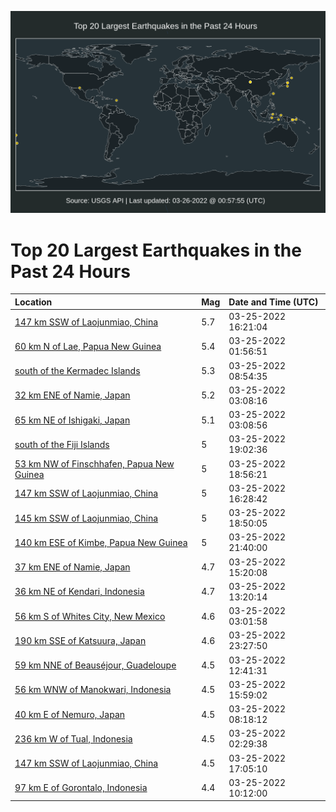 ![Map](./map.png)

# Top 20 Largest Earthquakes in the Past 24 Hours

| Location | Mag | Date and Time (UTC) |
|:---|:---|:---|
| [147 km SSW of Laojunmiao, China](https://earthquake.usgs.gov/earthquakes/eventpage/us7000gx8m) | 5.7 | 03-25-2022 16:21:04 |
| [60 km N of Lae, Papua New Guinea](https://earthquake.usgs.gov/earthquakes/eventpage/us7000gx46) | 5.4 | 03-25-2022 01:56:51 |
| [south of the Kermadec Islands](https://earthquake.usgs.gov/earthquakes/eventpage/us7000gx6g) | 5.3 | 03-25-2022 08:54:35 |
| [32 km ENE of Namie, Japan](https://earthquake.usgs.gov/earthquakes/eventpage/us7000gx4k) | 5.2 | 03-25-2022 03:08:16 |
| [65 km NE of Ishigaki, Japan](https://earthquake.usgs.gov/earthquakes/eventpage/us7000gx4l) | 5.1 | 03-25-2022 03:08:56 |
| [south of the Fiji Islands](https://earthquake.usgs.gov/earthquakes/eventpage/us7000gxcv) | 5 | 03-25-2022 19:02:36 |
| [53 km NW of Finschhafen, Papua New Guinea](https://earthquake.usgs.gov/earthquakes/eventpage/us7000gxcr) | 5 | 03-25-2022 18:56:21 |
| [147 km SSW of Laojunmiao, China](https://earthquake.usgs.gov/earthquakes/eventpage/us7000gx8v) | 5 | 03-25-2022 16:28:42 |
| [145 km SSW of Laojunmiao, China](https://earthquake.usgs.gov/earthquakes/eventpage/us7000gxcn) | 5 | 03-25-2022 18:50:05 |
| [140 km ESE of Kimbe, Papua New Guinea](https://earthquake.usgs.gov/earthquakes/eventpage/us7000gxe1) | 5 | 03-25-2022 21:40:00 |
| [37 km ENE of Namie, Japan](https://earthquake.usgs.gov/earthquakes/eventpage/us7000gx88) | 4.7 | 03-25-2022 15:20:08 |
| [36 km NE of Kendari, Indonesia](https://earthquake.usgs.gov/earthquakes/eventpage/us7000gx7f) | 4.7 | 03-25-2022 13:20:14 |
| [56 km S of Whites City, New Mexico](https://earthquake.usgs.gov/earthquakes/eventpage/tx2022fvwu) | 4.6 | 03-25-2022 03:01:58 |
| [190 km SSE of Katsuura, Japan](https://earthquake.usgs.gov/earthquakes/eventpage/us7000gxek) | 4.6 | 03-25-2022 23:27:50 |
| [59 km NNE of Beauséjour, Guadeloupe](https://earthquake.usgs.gov/earthquakes/eventpage/us7000gx73) | 4.5 | 03-25-2022 12:41:31 |
| [56 km WNW of Manokwari, Indonesia](https://earthquake.usgs.gov/earthquakes/eventpage/us7000gx8j) | 4.5 | 03-25-2022 15:59:02 |
| [40 km E of Nemuro, Japan](https://earthquake.usgs.gov/earthquakes/eventpage/us7000gx6b) | 4.5 | 03-25-2022 08:18:12 |
| [236 km W of Tual, Indonesia](https://earthquake.usgs.gov/earthquakes/eventpage/us7000gx4b) | 4.5 | 03-25-2022 02:29:38 |
| [147 km SSW of Laojunmiao, China](https://earthquake.usgs.gov/earthquakes/eventpage/us7000gx90) | 4.5 | 03-25-2022 17:05:10 |
| [97 km E of Gorontalo, Indonesia](https://earthquake.usgs.gov/earthquakes/eventpage/us7000gx6m) | 4.4 | 03-25-2022 10:12:00 |
